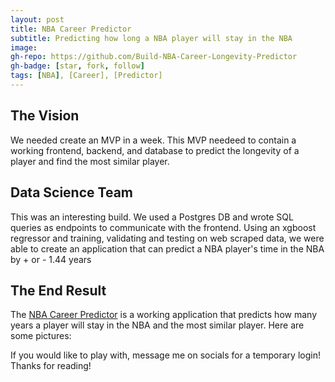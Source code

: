 ```yaml
---
layout: post
title: NBA Career Predictor 
subtitle: Predicting how long a NBA player will stay in the NBA 
image:
gh-repo: https://github.com/Build-NBA-Career-Longevity-Predictor
gh-badge: [star, fork, follow]
tags: [NBA], [Career], [Predictor]
---
```

## The Vision
We needed create an MVP in a week. This MVP needeed to contain a working frontend, backend, and database to predict the longevity of a player
and find the most similar player.

## Data Science Team
This was an interesting build. We used a Postgres DB and wrote SQL queries as endpoints to communicate with the frontend. Using an xgboost regressor
and training, validating and testing on web scraped data, we were able to create an application that can predict a NBA player's time in the NBA by + or - 1.44 years

## The End Result
The [NBA Career Predictor](https://nba-clp.netlify.com/login) is a working application that predicts how many years a player will stay in the NBA
and the most similar player.
Here are some pictures:

If you would like to play with, message me on socials for a temporary login!
Thanks for reading!
